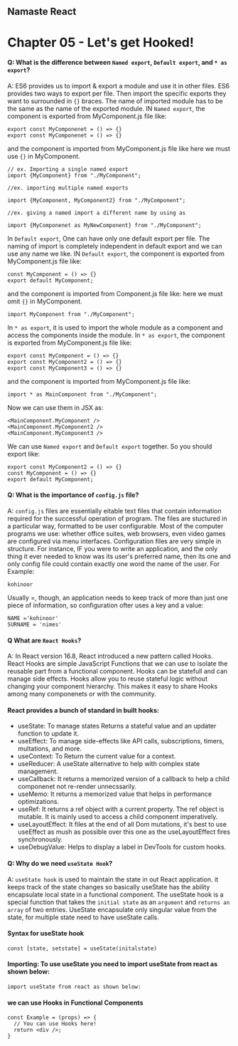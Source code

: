 ## Namaste React

# Chapter 05 - Let's get Hooked!

#### Q: What is the difference between `Named export`, `Default export`, and `* as export`?
A: ES6 provides us to import & export a module and use it in other files. ES6 provides two ways to export per file. Then import the specific exports they want to surrounded in `{}` braces. The name of imported module has to be the same as the name of the exported module. IN `Named export`, the component is exported from MyComponent.js file like:

```
export const MyComponenet = () => {} 
export const MyComponenet = () => {}
```
and the component is imported from MyComponent.js file like here we must use `{}` in MyComponent.
```
// ex. Importing a single named export
import {MyComponent} from "./MyComponent";

//ex. importing multiple named exports

import {MyComponent, MyComponent2} from "./MyComponent";

//ex. giving a named import a different name by using as

import {MyComponenet as MyNewComponent} from "./MyComponent";
```
 
In `Default export`, One can have only one default export per file. The naming of import is completely independent in default export and we can use any name we like. IN `Default export`, the component is exported from MyComponent.js file like:
```
const MyComponent = () => {}
export default MyComponent;
```
and the component is imported from Component.js file like: here we must omit `{}` in MyComponent.

```
import MyComponent from "./MyComponent";
```
In `* as export`, it is used to import the whole module as a component and access the components inside the module. 
In `* as export`, the component is exported from MyComponent.js file like:
```
export const MyComponent = () => {}
export const MyComponent2 = () => {}
export const MyComponent3 = () => {}
```
and the component is imported from MyComponent.js file like:
```
import * as MainComponent from "./MyComponent";
```
Now we can use them in JSX as:
```
<MainComponent.MyComponent />
<MainComponent.MyComponent2 />
<MainComponent.MyComponent3 />
```
We can use `Named export` and `Default export` together. So you should export like:
```
export const MyComponent2 = () => {}
const MyComponent = () => {}
export default MyComponent;
```

#### Q: What is the importance of `config.js` file?
A: `config.js` files are essentially eitable text files that contain information required for the successful operation of program. The files are stuctured in a particular way, formatted to be user configurable. Most of the computer programs we use: whether office suites, web browsers, even video games are configured via menu interfaces. Configuration files are very simple in structure. For instance, IF you were to write an application, and the only thing it ever needed to know was its user's preferred name, then its one and only config file could contain exactly one word the name of the user. For Example:
```
kohinoor
```
Usually =, though, an application needs to keep track of more than just one piece of information, so configuration ofter uses a key and a value:
```
NAME ='kohinoor'
SURNAME = 'nimes'
```
#### Q What are `React Hooks`?
A: In React version 16.8, React introduced a new pattern called Hooks. React Hooks are simple JavaScript Functions that we can use to isolate the reusable part from a functional component. Hooks can be statefull and can manage side effects. Hooks allow you to reuse stateful logic without changing your component hierarchy. This makes it easy to share Hooks among many componenets or with the community.

#### React provides a bunch of standard in built hooks:
- useState: To manage states Returns a stateful value and an updater function to update it.
- useEffect: To manage side-effects like API calls, subscriptions, timers, multations, and more.
- useContext: To Return the current value for a context.
- useReducer: A useState alternative to help with complex state management.
- useCallback: It returns a memorized version of a callback to help a child componenet not re-render unnecssarily.
- useMemo: It returns a memorized value that helps in performance optimizations.
- useRef: It returns a ref object with a current property. The ref object is mutable. It is mainly used to access a child component imperatively.
- useLayoutEffect: It files at the end of all Dom mutations, it's best to use useEffect as mush as possible over this one as the useLayoutEffect fires synchronously.
- useDebugValue: Helps to display a label in DevTools for custom hooks.

#### Q: Why do we need `useState Hook`?
A: `useState hook` is used to maintain the state in out React application. it keeps track of the state changes so basically useState has the ability encapsulate local state in a functional component. The useState hook is a special function that takes the `initial state` as an `argument` and `returns an array` of two entries. UseState encapsulate only singular value from the state, for multiple state need to have useState calls.

#### Syntax for useState hook
```
const [state, setstate] = useState(initalstate)
```

#### Importing: To use useState you need to import useState from react as shown below:

```
import useState from react as shown below:
```


#### we can use Hooks in Functional Components
```
const Example = (props) => {
  // You can use Hooks here!
  return <div />;
}
```
